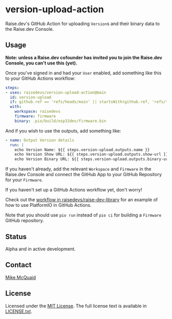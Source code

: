 # version-upload-action

Raise.dev's GitHub Action for uploading `Version`s and their binary data to the Raise.dev Console.

## Usage

**Note: unless a Raise.dev cofounder has invited you to join the Raise.dev Console, you can't use this (yet).**

Once you've signed in and had your `User` enabled, add something like this to your GitHub Actions workflow:

```yaml
steps:
- uses: raisedevs/version-upload-action@main
  id: version-upload
  if: github.ref == 'refs/heads/main' || startsWith(github.ref, 'refs/tags/')
  with:
    workspace: raisedevs
    firmware: firmware
    binary: .pio/build/esp32dev/firmware.bin
```

And if you wish to use the outputs, add something like:

```yaml
- name: Output Version details
  run: |
    echo Version Name: ${{ steps.version-upload.outputs.name }}
    echo Version Show URL: ${{ steps.version-upload.outputs.show-url }}
    echo Version Binary URL: ${{ steps.version-upload.outputs.binary-url }}
```

If you haven't already, add the relevant `Workspace` and `Firmware` in the Raise.dev Console and connect the GitHub App to your GitHub Repository for your `Firmware`.

If you haven't set up a GitHub Actions workflow yet, don't worry!

Check out the [workflow in raisedevs/raise-dev-library](https://github.com/raisedevs/raise-dev-library/blob/main/.github/workflows/build.yml) for an example of how to use PlatformIO in GitHub Actions.

Note that you should use `pio run` instead of `pio ci` for building a `Firmware` GitHub repository.

## Status

Alpha and in active development.

## Contact

[Mike McQuaid](mailto:mike@raise.dev)

## License

Licensed under the [MIT License](https://en.wikipedia.org/wiki/MIT_License).
The full license text is available in [LICENSE.txt](https://github.com/raisedevs/version-upload-action/blob/master/LICENSE.txt).
